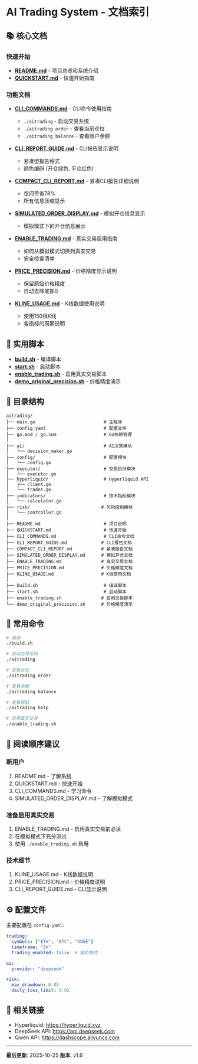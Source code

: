 # AI Trading System - 文档索引

## 📚 核心文档

### 快速开始
- **[README.md](README.md)** - 项目总览和系统介绍
- **[QUICKSTART.md](QUICKSTART.md)** - 快速开始指南

### 功能文档
- **[CLI_COMMANDS.md](CLI_COMMANDS.md)** - CLI命令使用指南
  - `./aitrading` - 启动交易系统
  - `./aitrading order` - 查看当前仓位
  - `./aitrading balance` - 查看账户余额

- **[CLI_REPORT_GUIDE.md](CLI_REPORT_GUIDE.md)** - CLI报告显示说明
  - 紧凑型报告格式
  - 颜色编码 (开仓绿色, 平仓红色)

- **[COMPACT_CLI_REPORT.md](COMPACT_CLI_REPORT.md)** - 紧凑CLI报告详细说明
  - 空间节省78%
  - 所有信息压缩显示

- **[SIMULATED_ORDER_DISPLAY.md](SIMULATED_ORDER_DISPLAY.md)** - 模拟开仓信息显示
  - 模拟模式下的开仓信息展示

- **[ENABLE_TRADING.md](ENABLE_TRADING.md)** - 真实交易启用指南
  - 如何从模拟模式切换到真实交易
  - 安全检查清单

- **[PRICE_PRECISION.md](PRICE_PRECISION.md)** - 价格精度显示说明
  - 保留原始价格精度
  - 自动去除尾部0

- **[KLINE_USAGE.md](KLINE_USAGE.md)** - K线数据使用说明
  - 使用150根K线
  - 各指标的周期说明

## 🔧 实用脚本

- **[build.sh](build.sh)** - 编译脚本
- **[start.sh](start.sh)** - 启动脚本
- **[enable_trading.sh](enable_trading.sh)** - 启用真实交易脚本
- **[demo_original_precision.sh](demo_original_precision.sh)** - 价格精度演示

## 📁 目录结构

```
aitrading/
├── main.go                          # 主程序
├── config.yaml                      # 配置文件
├── go.mod / go.sum                  # Go依赖管理
│
├── ai/                              # AI决策模块
│   └── decision_maker.go
├── config/                          # 配置模块
│   └── config.go
├── executor/                        # 交易执行模块
│   └── executor.go
├── hyperliquid/                     # Hyperliquid API
│   ├── client.go
│   └── trader.go
├── indicators/                      # 技术指标模块
│   └── calculator.go
├── risk/                           # 风险控制模块
│   └── controller.go
│
├── README.md                        # 项目说明
├── QUICKSTART.md                    # 快速开始
├── CLI_COMMANDS.md                  # CLI命令文档
├── CLI_REPORT_GUIDE.md             # CLI报告文档
├── COMPACT_CLI_REPORT.md           # 紧凑报告文档
├── SIMULATED_ORDER_DISPLAY.md      # 模拟开仓文档
├── ENABLE_TRADING.md               # 真实交易文档
├── PRICE_PRECISION.md              # 价格精度文档
├── KLINE_USAGE.md                  # K线使用文档
│
├── build.sh                         # 编译脚本
├── start.sh                         # 启动脚本
├── enable_trading.sh               # 启用交易脚本
└── demo_original_precision.sh      # 价格精度演示
```

## 🎯 常用命令

```bash
# 编译
./build.sh

# 启动交易系统
./aitrading

# 查看仓位
./aitrading order

# 查看余额
./aitrading balance

# 查看帮助
./aitrading help

# 启用真实交易
./enable_trading.sh
```

## 📖 阅读顺序建议

### 新用户
1. README.md - 了解系统
2. QUICKSTART.md - 快速开始
3. CLI_COMMANDS.md - 学习命令
4. SIMULATED_ORDER_DISPLAY.md - 了解模拟模式

### 准备启用真实交易
1. ENABLE_TRADING.md - 启用真实交易前必读
2. 在模拟模式下充分测试
3. 使用 `./enable_trading.sh` 启用

### 技术细节
1. KLINE_USAGE.md - K线数据说明
2. PRICE_PRECISION.md - 价格精度说明
3. CLI_REPORT_GUIDE.md - CLI显示说明

## ⚙️ 配置文件

主要配置在 `config.yaml`:

```yaml
trading:
  symbols: ["ETH", "BTC", "DOGE"]
  timeframe: "5m"
  trading_enabled: false  # 模拟模式

ai:
  provider: "deepseek"

risk:
  max_drawdown: 0.05
  daily_loss_limit: 0.02
```

## 🔗 相关链接

- Hyperliquid: https://hyperliquid.xyz
- DeepSeek API: https://api.deepseek.com
- Qwen API: https://dashscope.aliyuncs.com

---

**最后更新**: 2025-10-25
**版本**: v1.6
